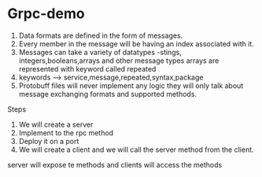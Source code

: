 # Grpc-demo

1. Data formats are defined in the form of messages.
2. Every member in the message will be having an index associated with it.
3. Messages can take a variety of datatypes -stings, integers,booleans,arrays and other message types
arrays are represented with keyword called repeated
4. keywords --> service,message,repeated,syntax,package
5. Protobuff files will never implement any logic they will only talk about message exchanging formats and supported methods.

Steps
1. We will create a server 
2. Implement to the rpc method 
3. Deploy it on a port 
4. We will create a client and we will call the server method from the client.

server will expose te methods and clients will access the methods